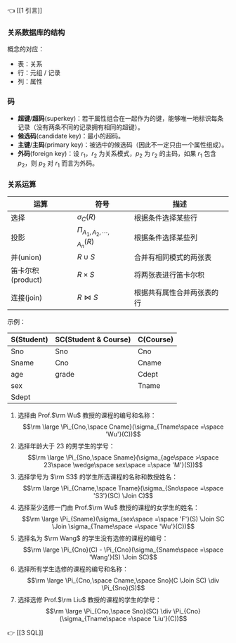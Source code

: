 👈 [[1 引言]]

### 关系数据库的结构

概念的对应：

- 表：关系
- 行：元组 / 记录
- 列：属性

### 码

- **超键**/**超码**(superkey)：若干属性组合在一起作为的键，能够唯一地标识每条记录（没有两条不同的记录拥有相同的超键）。
- **候选码**(candidate key)：最小的超码。
- **主键**/**主码**(primary key)：被选中的候选码（因此不一定只由一个属性组成）。
- **外码**(foreign key)：设 $r_1$，$r_2$ 为关系模式，$p_2$ 为 $r_2$ 的主码，如果 $r_1$ 包含 $p_2$，则 $p_2$ 对 $r_1$ 而言为外码。

### 关系运算

| 运算            | 符号                               | 描述            |
| ------------- | -------------------------------- | ------------- |
| 选择            | $\sigma_C(R)$                    | 根据条件选择某些行     |
| 投影            | $\Pi_{A_1, A_2, \cdots, A_n}(R)$ | 根据条件选择某些列     |
| 并(union)      | $R \cup S$                       | 合并有相同模式的两张表   |
| 笛卡尔积(product) | $R \times S$                     | 将两张表进行笛卡尔积    |
| 连接(join)      | $R \Join S$                      | 根据共有属性合并两张表的行 |

示例：

| S(Student) | SC(Student & Course) | C(Course) |
| ---------- | -------------------- | --------- |
| Sno        | Sno                  | Cno       |
| Sname      | Cno                  | Cname     |
| age        | grade                | Cdept     |
| sex        |                      | Tname     |
| Sdept      |                      |           |

1. 选择由 Prof.$\rm Wu$ 教授的课程的编号和名称：$$\rm \large \Pi_{Cno,\space Cname}(\sigma_{Tname\space =\space 'Wu'}(C))$$
2. 选择年龄大于 $23$ 的男学生的学号：$$\rm \large \Pi_{Sno,\space Sname}(\sigma_{age\space >\space 23\space \wedge\space sex\space =\space 'M'}(S))$$
3. 选择学号为 $\rm S3$ 的学生所选课程的名称和教授姓名：$$\rm \large \Pi_{Cname,\space Tname}(\sigma_{Sno\space =\space 'S3'}(SC) \Join C)$$
4. 选择至少选修一门由 Prof.$\rm Wu$ 教授的课程的女学生的姓名：$$\rm \large \Pi_{Sname}(\sigma_{sex\space =\space 'F'}(S) \Join SC \Join \sigma_{Tname\space =\space 'Wu'}(C))$$
5. 选择名为 $\rm Wang$ 的学生没有选修的课程的编号：$$\rm \large \Pi_{Cno}(C) - \Pi_{Cno}(\sigma_{Sname\space =\space 'Wang'}(S) \Join SC)$$
6. 选择所有学生选修的课程的编号和名称：$$\rm \large \Pi_{Cno,\space Cname,\space Sno}(C \Join SC) \div \Pi_{Sno}(S)$$
7. 选择选修 Prof.$\rm Liu$ 教授的课程的学生的学号：$$\rm \large \Pi_{Cno,\space Sno}(SC) \div \Pi_{Cno}(\sigma_{Tname\space =\space 'Liu'}(C))$$

👉 [[3 SQL]]